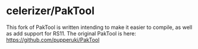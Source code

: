 # celerizer/PakTool

This fork of PakTool is written intending to make it easier to compile, as well as add support for RS11. The original PakTool is here: https://github.com/pupperuki/PakTool
